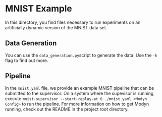 # MNIST Example

In this directory, you find files necessary to run experiments on an artificially dynamic version of the MNIST data set.

## Data Generation

You can use the `data_generation.py`script to generate the data.
Use the `-h` flag to find out more.

## Pipeline

In the `mnist.yaml` file, we provide an example MNIST pipeline that can be submitted to the supervisor.
On a system where the supevisor is running, execute `mnist-supervisor --start-replay-at 0 ./mnist.yaml <Modyn Config>` to run the pipeline.
For more information on how to get Modyn running, check out the README in the project root directory.
